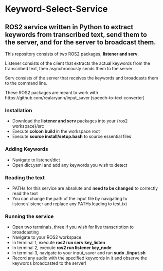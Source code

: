 <h1>Keyword-Select-Service</h1>

<h2>ROS2 service written in Python to extract keywords from transcribed text, send them to the server, and for the server to broadcast them.</h2>

<p>This repository consists of two ROS2 packages, <b>listener and serv</b>.</p>
<p>Listener consists of the client that extracts the actual keywords from the transcribed text, then asynchronously sends them to the server</p>
<p>Serv consists of the server that receives the keywords and broadcasts them to the command line.</p>
<p>These ROS2 packages are meant to work with https://github.com/realaryann/input_saver (speech-to-text converter)</p>

<h3>Installation</h3>
<ul>
  <li>Download the <b>listener and serv</b> packages into your {ros2 workspace}/src</li>
  <li>Execute <b>colcon build</b> in the workspace root</li>
  <li>Execute <b>source install/setup.bash</b> to source essential files</li>
</ul>

<h3>Adding Keywords</h3>
<ul>
  <li>Navigate to listener/dict</li>
  <li>Open dict.yaml and add any keywords you wish to detect</li>
</ul>

<h3>Reading the text</h3>
<ul>
  <li>PATHs for this service are absolute and <b>need to be changed</b> to correctly read the text</li>
  <li>You can change the path of the input file by navigating to listener/listener and replace any PATHs leading to test.txt</li>
</ul>

<h3>Running the service</h3>
<ul>
  <li>Open two terminals, three if you wish for live transcription to broadcasting</li>
  <li>Navigate to your ROS2 workspace</li>
  <li>In terminal 1, execute <b>ros2 run serv key_listen</b></li>
  <li>In terminal 2, execute <b>ros2 run listener key_node</b></li>
  <li>In terminal 3, navigate to your input_saver and run <b>sudo ./input.sh</b></li>
  <li>Record any audio with the specified keywords in it and observe the keywords broadcasted to the server!</li>
</ul>
